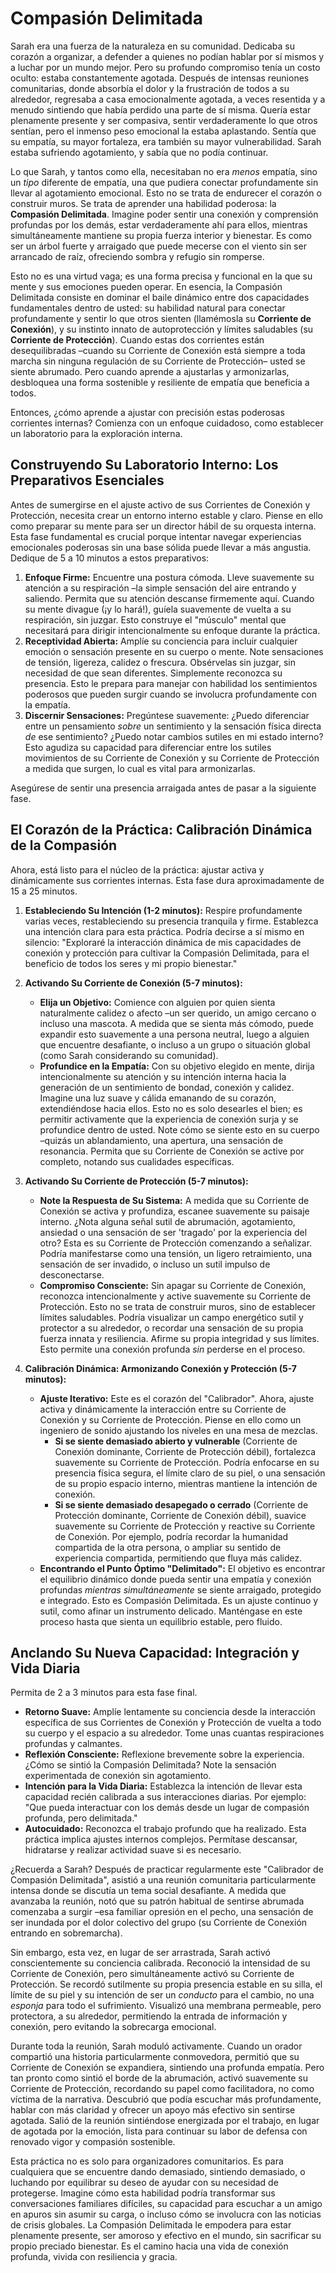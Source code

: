 # Compasión Delimitada

Sarah era una fuerza de la naturaleza en su comunidad. Dedicaba su corazón a organizar, a defender a quienes no podían hablar por sí mismos y a luchar por un mundo mejor. Pero su profundo compromiso tenía un costo oculto: estaba constantemente agotada. Después de intensas reuniones comunitarias, donde absorbía el dolor y la frustración de todos a su alrededor, regresaba a casa emocionalmente agotada, a veces resentida y a menudo sintiendo que había perdido una parte de sí misma. Quería estar plenamente presente y ser compasiva, sentir verdaderamente lo que otros sentían, pero el inmenso peso emocional la estaba aplastando. Sentía que su empatía, su mayor fortaleza, era también su mayor vulnerabilidad. Sarah estaba sufriendo agotamiento, y sabía que no podía continuar.

Lo que Sarah, y tantos como ella, necesitaban no era *menos* empatía, sino un *tipo* diferente de empatía, una que pudiera conectar profundamente sin llevar al agotamiento emocional. Esto no se trata de endurecer el corazón o construir muros. Se trata de aprender una habilidad poderosa: la **Compasión Delimitada**. Imagine poder sentir una conexión y comprensión profundas por los demás, estar verdaderamente ahí para ellos, mientras simultáneamente mantiene su propia fuerza interior y bienestar. Es como ser un árbol fuerte y arraigado que puede mecerse con el viento sin ser arrancado de raíz, ofreciendo sombra y refugio sin romperse.

Esto no es una virtud vaga; es una forma precisa y funcional en la que su mente y sus emociones pueden operar. En esencia, la Compasión Delimitada consiste en dominar el baile dinámico entre dos capacidades fundamentales dentro de usted: su habilidad natural para conectar profundamente y sentir lo que otros sienten (llamémosla su **Corriente de Conexión**), y su instinto innato de autoprotección y límites saludables (su **Corriente de Protección**). Cuando estas dos corrientes están desequilibradas –cuando su Corriente de Conexión está siempre a toda marcha sin ninguna regulación de su Corriente de Protección– usted se siente abrumado. Pero cuando aprende a ajustarlas y armonizarlas, desbloquea una forma sostenible y resiliente de empatía que beneficia a todos.

Entonces, ¿cómo aprende a ajustar con precisión estas poderosas corrientes internas? Comienza con un enfoque cuidadoso, como establecer un laboratorio para la exploración interna.

## **Construyendo Su Laboratorio Interno: Los Preparativos Esenciales**

Antes de sumergirse en el ajuste activo de sus Corrientes de Conexión y Protección, necesita crear un entorno interno estable y claro. Piense en ello como preparar su mente para ser un director hábil de su orquesta interna. Esta fase fundamental es crucial porque intentar navegar experiencias emocionales poderosas sin una base sólida puede llevar a más angustia. Dedique de 5 a 10 minutos a estos preparativos:

1.  **Enfoque Firme:** Encuentre una postura cómoda. Lleve suavemente su atención a su respiración –la simple sensación del aire entrando y saliendo. Permita que su atención descanse firmemente aquí. Cuando su mente divague (¡y lo hará!), guíela suavemente de vuelta a su respiración, sin juzgar. Esto construye el "músculo" mental que necesitará para dirigir intencionalmente su enfoque durante la práctica.
2.  **Receptividad Abierta:** Amplíe su conciencia para incluir cualquier emoción o sensación presente en su cuerpo o mente. Note sensaciones de tensión, ligereza, calidez o frescura. Obsérvelas sin juzgar, sin necesidad de que sean diferentes. Simplemente reconozca su presencia. Esto le prepara para manejar con habilidad los sentimientos poderosos que pueden surgir cuando se involucra profundamente con la empatía.
3.  **Discernir Sensaciones:** Pregúntese suavemente: ¿Puedo diferenciar entre un pensamiento *sobre* un sentimiento y la sensación física directa *de* ese sentimiento? ¿Puedo notar cambios sutiles en mi estado interno? Esto agudiza su capacidad para diferenciar entre los sutiles movimientos de su Corriente de Conexión y su Corriente de Protección a medida que surgen, lo cual es vital para armonizarlas.

Asegúrese de sentir una presencia arraigada antes de pasar a la siguiente fase.

## **El Corazón de la Práctica: Calibración Dinámica de la Compasión**

Ahora, está listo para el núcleo de la práctica: ajustar activa y dinámicamente sus corrientes internas. Esta fase dura aproximadamente de 15 a 25 minutos.

1.  **Estableciendo Su Intención (1-2 minutos):** Respire profundamente varias veces, restableciendo su presencia tranquila y firme. Establezca una intención clara para esta práctica. Podría decirse a sí mismo en silencio: "Exploraré la interacción dinámica de mis capacidades de conexión y protección para cultivar la Compasión Delimitada, para el beneficio de todos los seres y mi propio bienestar."

2.  **Activando Su Corriente de Conexión (5-7 minutos):**
    *   **Elija un Objetivo:** Comience con alguien por quien sienta naturalmente calidez o afecto –un ser querido, un amigo cercano o incluso una mascota. A medida que se sienta más cómodo, puede expandir esto suavemente a una persona neutral, luego a alguien que encuentre desafiante, o incluso a un grupo o situación global (como Sarah considerando su comunidad).
    *   **Profundice en la Empatía:** Con su objetivo elegido en mente, dirija intencionalmente su atención y su intención interna hacia la generación de un sentimiento de bondad, conexión y calidez. Imagine una luz suave y cálida emanando de su corazón, extendiéndose hacia ellos. Esto no es solo desearles el bien; es permitir activamente que la experiencia de conexión surja y se profundice dentro de usted. Note cómo se siente esto en su cuerpo –quizás un ablandamiento, una apertura, una sensación de resonancia. Permita que su Corriente de Conexión se active por completo, notando sus cualidades específicas.

3.  **Activando Su Corriente de Protección (5-7 minutos):**
    *   **Note la Respuesta de Su Sistema:** A medida que su Corriente de Conexión se activa y profundiza, escanee suavemente su paisaje interno. ¿Nota alguna señal sutil de abrumación, agotamiento, ansiedad o una sensación de ser 'tragado' por la experiencia del otro? Esta es su Corriente de Protección comenzando a señalizar. Podría manifestarse como una tensión, un ligero retraimiento, una sensación de ser invadido, o incluso un sutil impulso de desconectarse.
    *   **Compromiso Consciente:** Sin apagar su Corriente de Conexión, reconozca intencionalmente y active suavemente su Corriente de Protección. Esto no se trata de construir muros, sino de establecer límites saludables. Podría visualizar un campo energético sutil y protector a su alrededor, o recordar una sensación de su propia fuerza innata y resiliencia. Afirme su propia integridad y sus límites. Esto permite una conexión profunda *sin* perderse en el proceso.

4.  **Calibración Dinámica: Armonizando Conexión y Protección (5-7 minutos):**
    *   **Ajuste Iterativo:** Este es el corazón del "Calibrador". Ahora, ajuste activa y dinámicamente la interacción entre su Corriente de Conexión y su Corriente de Protección. Piense en ello como un ingeniero de sonido ajustando los niveles en una mesa de mezclas.
        *   **Si se siente demasiado abierto y vulnerable** (Corriente de Conexión dominante, Corriente de Protección débil), fortalezca suavemente su Corriente de Protección. Podría enfocarse en su presencia física segura, el límite claro de su piel, o una sensación de su propio espacio interno, mientras mantiene la intención de conexión.
        *   **Si se siente demasiado desapegado o cerrado** (Corriente de Protección dominante, Corriente de Conexión débil), suavice suavemente su Corriente de Protección y reactive su Corriente de Conexión. Por ejemplo, podría recordar la humanidad compartida de la otra persona, o ampliar su sentido de experiencia compartida, permitiendo que fluya más calidez.
    *   **Encontrando el Punto Óptimo "Delimitado":** El objetivo es encontrar el equilibrio dinámico donde pueda sentir una empatía y conexión profundas *mientras simultáneamente* se siente arraigado, protegido e integrado. Esto es Compasión Delimitada. Es un ajuste continuo y sutil, como afinar un instrumento delicado. Manténgase en este proceso hasta que sienta un equilibrio estable, pero fluido.

## **Anclando Su Nueva Capacidad: Integración y Vida Diaria**

Permita de 2 a 3 minutos para esta fase final.

*   **Retorno Suave:** Amplíe lentamente su conciencia desde la interacción específica de sus Corrientes de Conexión y Protección de vuelta a todo su cuerpo y el espacio a su alrededor. Tome unas cuantas respiraciones profundas y calmantes.
*   **Reflexión Consciente:** Reflexione brevemente sobre la experiencia. ¿Cómo se sintió la Compasión Delimitada? Note la sensación experimentada de conexión sin agotamiento.
*   **Intención para la Vida Diaria:** Establezca la intención de llevar esta capacidad recién calibrada a sus interacciones diarias. Por ejemplo: "Que pueda interactuar con los demás desde un lugar de compasión profunda, pero delimitada."
*   **Autocuidado:** Reconozca el trabajo profundo que ha realizado. Esta práctica implica ajustes internos complejos. Permítase descansar, hidratarse y realizar actividad suave si es necesario.

¿Recuerda a Sarah? Después de practicar regularmente este "Calibrador de Compasión Delimitada", asistió a una reunión comunitaria particularmente intensa donde se discutía un tema social desafiante. A medida que avanzaba la reunión, notó que su patrón habitual de sentirse abrumada comenzaba a surgir –esa familiar opresión en el pecho, una sensación de ser inundada por el dolor colectivo del grupo (su Corriente de Conexión entrando en sobremarcha).

Sin embargo, esta vez, en lugar de ser arrastrada, Sarah activó conscientemente su conciencia calibrada. Reconoció la intensidad de su Corriente de Conexión, pero simultáneamente activó su Corriente de Protección. Se recordó sutilmente su propia presencia estable en su silla, el límite de su piel y su intención de ser un *conducto* para el cambio, no una *esponja* para todo el sufrimiento. Visualizó una membrana permeable, pero protectora, a su alrededor, permitiendo la entrada de información y conexión, pero evitando la sobrecarga emocional.

Durante toda la reunión, Sarah moduló activamente. Cuando un orador compartió una historia particularmente conmovedora, permitió que su Corriente de Conexión se expandiera, sintiendo una profunda empatía. Pero tan pronto como sintió el borde de la abrumación, activó suavemente su Corriente de Protección, recordando su papel como facilitadora, no como víctima de la narrativa. Descubrió que podía escuchar más profundamente, hablar con más claridad y ofrecer un apoyo más efectivo sin sentirse agotada. Salió de la reunión sintiéndose energizada por el trabajo, en lugar de agotada por la emoción, lista para continuar su labor de defensa con renovado vigor y compasión sostenible.

Esta práctica no es solo para organizadores comunitarios. Es para cualquiera que se encuentre dando demasiado, sintiendo demasiado, o luchando por equilibrar su deseo de ayudar con su necesidad de protegerse. Imagine cómo esta habilidad podría transformar sus conversaciones familiares difíciles, su capacidad para escuchar a un amigo en apuros sin asumir su carga, o incluso cómo se involucra con las noticias de crisis globales. La Compasión Delimitada le empodera para estar plenamente presente, ser amoroso y efectivo en el mundo, sin sacrificar su propio preciado bienestar. Es el camino hacia una vida de conexión profunda, vivida con resiliencia y gracia.